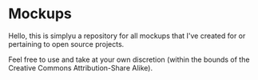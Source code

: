 Mockups
=======

Hello, this is simplyu a repository for all mockups that I've created for or pertaining to open source projects.

Feel free to use and take at your own discretion (within the bounds of the Creative Commons Attribution-Share Alike).
